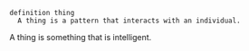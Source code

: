 
```
definition thing
  A thing is a pattern that interacts with an individual.
```

A thing is something that is intelligent.
